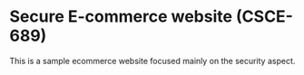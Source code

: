 # Secure E-commerce website (CSCE-689)

This is a sample ecommerce website focused mainly on the security aspect. 

